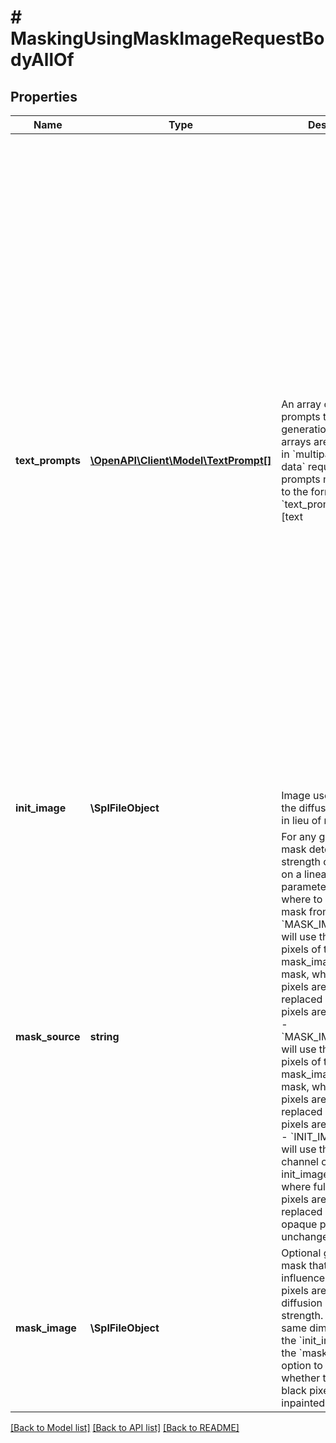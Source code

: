 # # MaskingUsingMaskImageRequestBodyAllOf

## Properties

Name | Type | Description | Notes
------------ | ------------- | ------------- | -------------
**text_prompts** | [**\OpenAPI\Client\Model\TextPrompt[]**](TextPrompt.md) | An array of text prompts to use for generation.  Due to how arrays are represented in &#x60;multipart/form-data&#x60; requests, prompts must adhear to the format &#x60;text_prompts[index][text|weight]&#x60;, where &#x60;index&#x60; is some integer used to tie the text and weight together.  While &#x60;index&#x60; does not have to be sequential, duplicate entries  will override previous entries, so it is recommended to use sequential indices.  Given a text prompt with the text &#x60;A lighthouse on a cliff&#x60; and a weight of &#x60;0.5&#x60;, it would be represented as: &#x60;&#x60;&#x60; text_prompts[0][text]: \&quot;A lighthouse on a cliff\&quot; text_prompts[0][weight]: 0.5 &#x60;&#x60;&#x60;  To add another prompt to that request simply provide the values under a new &#x60;index&#x60;:  &#x60;&#x60;&#x60; text_prompts[0][text]: \&quot;A lighthouse on a cliff\&quot; text_prompts[0][weight]: 0.5 text_prompts[1][text]: \&quot;land, ground, dirt, grass\&quot; text_prompts[1][weight]: -0.9 &#x60;&#x60;&#x60; |
**init_image** | **\SplFileObject** | Image used to initialize the diffusion process, in lieu of random noise. |
**mask_source** | **string** | For any given pixel, the mask determines the strength of generation on a linear scale.  This parameter determines where to source the mask from: - &#x60;MASK_IMAGE_WHITE&#x60; will use the white pixels of the mask_image as the mask, where white pixels are completely replaced and black pixels are unchanged - &#x60;MASK_IMAGE_BLACK&#x60; will use the black pixels of the mask_image as the mask, where black pixels are completely replaced and white pixels are unchanged - &#x60;INIT_IMAGE_ALPHA&#x60; will use the alpha channel of the init_image as the mask, where fully transparent pixels are completely replaced and fully opaque pixels are unchanged |
**mask_image** | **\SplFileObject** | Optional grayscale mask that allows for influence over which pixels are eligible for diffusion and at what strength. Must be the same dimensions as the &#x60;init_image&#x60;. Use the &#x60;mask_source&#x60; option to specify whether the white or black pixels should be inpainted. |

[[Back to Model list]](../../README.md#models) [[Back to API list]](../../README.md#endpoints) [[Back to README]](../../README.md)
